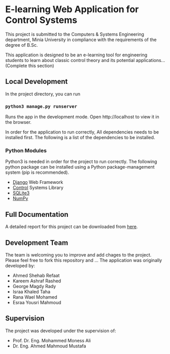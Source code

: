 # E-learning Web Application for Control Systems
This project is submitted to the Computers & Systems Engineering department, Minia University in compliance with the requirements of the degree of B<!--A comment to prevent hyperlinking-->.Sc.

This application is designed to be an e-learning tool for engineering students to learn about classic control theory and its potential applications... (Complete this section)

## Local Development
In the project directory, you can run
### `python3 manage.py runserver`
Runs the app in the development mode.
Open http://localhost to view it in the browser.

In order for the application to run correctly, All dependencies needs to be installed first. The following is a list of the dependencies to be installed.


### Python Modules
Python3 is needed in order for the project to run correctly. The following python package can be installed using a Python package-management system (pip is recommended).
* [Django](https://djangoproject.com) Web Framework
* [Control](https://python-control.readthedocs.io/) Systems Library
* [SQLite3](https://www.sqlite.org)
* [NumPy](https://numpy.org/)

## Full Documentation
A detailed report for this project can be downloaded from [here]().
## Development Team 
The team is welcoming you to improve and add chages to the project. Please feel free to fork this repository and ... The application was originally developed by:
* Ahmed Shehab Refaat
* Kareem Ashraf Rashed
* George Magdy Rady
* Israa Khaled Taha
* Rana Wael Mohamed
* Esraa Yousri Mahmoud
## Supervision
The project was developed under the supervision of:
* Prof. Dr. Eng. Mohammed Moness Ali
* Dr. Eng. Ahmed Mahmoud Mustafa